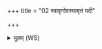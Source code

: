 +++
title = "02 स्वावृग्देवस्यामृतं यदी"

+++
<details><summary>मूलम् (WS)</summary>

स्वावृग्देवस्यामृतं यदी गोरतो जातासो धारयन्त उर्वी ।  
विश्वे देवा अनु तत् ते यजुर्गुदुहे यदेनी दिव्यं घृतं वाः ॥ २ ॥
</details>